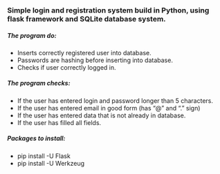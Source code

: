 ### Simple login and registration system build in Python, using flask framework and SQLite database system. 

##### The program do:
- Inserts correctly registered user into database.
- Passwords are hashing before inserting into database.
- Checks if user correctly logged in. 

##### The program checks: 
- If the user has entered login and password longer than 5 characters.
- If the user has entered email in good form (has “@” and “.” sign)
- If the user has entered data that is not already in database.
- If the user has filled all fields.

##### Packages to install:
- pip install -U Flask
- pip install -U Werkzeug
